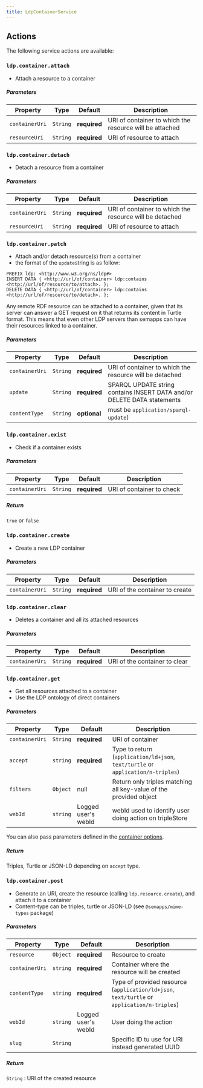 ```yaml
---
title: LdpContainerService
---
```


## Actions

The following service actions are available:


### `ldp.container.attach`
* Attach a resource to a container

##### Parameters
| Property       | Type     | Default      | Description                                             |
|----------------|----------|--------------|---------------------------------------------------------|
| `containerUri` | `String` | **required** | URI of container to which the resource will be attached |
| `resourceUri`  | `String` | **required** | URI of resource to attach                               |


### `ldp.container.detach`
* Detach a resource from a container

##### Parameters
| Property       | Type     | Default      | Description                                             |
|----------------|----------|--------------|---------------------------------------------------------|
| `containerUri` | `String` | **required** | URI of container to which the resource will be detached |
| `resourceUri`  | `String` | **required** | URI of resource to attach                               |

### `ldp.container.patch`
* Attach and/or detach resource(s) from a container
* the format of the `update`string is as follow:
```
PREFIX ldp: <http://www.w3.org/ns/ldp#>
INSERT DATA { <http://url/of/container> ldp:contains <http://url/of/resource/to/attach>. };
DELETE DATA { <http://url/of/container> ldp:contains <http://url/of/resource/to/detach>. };
```
Any remote RDF resource can be attached to a container, given that its server can answer a GET request on it that returns its content in Turtle format.
This means that even other LDP servers than semapps can have their resources linked to a container.

##### Parameters
| Property       | Type     | Default      | Description                                                             |
|----------------|----------|--------------|-------------------------------------------------------------------------|
| `containerUri` | `String` | **required** | URI of container to which the resource will be detached                 |
| `update`       | `String` | **required** | SPARQL UPDATE string contains INSERT DATA and/or DELETE DATA statements |
| `contentType`  | `String` | **optional** | must be `application/sparql-update`)                                    |

### `ldp.container.exist`
* Check if a container exists

##### Parameters
| Property       | Type     | Default      | Description               |
|----------------|----------|--------------|---------------------------|
| `containerUri` | `String` | **required** | URI of container to check |

##### Return
`true` or `false`


### `ldp.container.create`
* Create a new LDP container

##### Parameters
| Property       | Type     | Default      | Description                    |
|----------------|----------|--------------|--------------------------------|
| `containerUri` | `String` | **required** | URI of the container to create |


### `ldp.container.clear`
* Deletes a container and all its attached resources

##### Parameters
| Property       | Type     | Default      | Description                   |
|----------------|----------|--------------|-------------------------------|
| `containerUri` | `String` | **required** | URI of the container to clear |


### `ldp.container.get`
* Get all resources attached to a container
* Use the LDP ontology of direct containers

##### Parameters
| Property       | Type     | Default             | Description                                                                      |
|----------------|----------|---------------------|----------------------------------------------------------------------------------|
| `containerUri` | `String` | **required**        | URI of container                                                                 |
| `accept`       | `string` | **required**        | Type to return (`application/ld+json`, `text/turtle` or `application/n-triples`) |
| `filters`      | `Object` | null                | Return only triples matching all key-value of the provided object                |
| `webId`        | `string` | Logged user's webId | webId used to identify user doing action on tripleStore                          |

You can also pass parameters defined in the [container options](index.md#container-options).

##### Return
Triples, Turtle or JSON-LD depending on `accept` type.


### `ldp.container.post`
* Generate an URI, create the resource (calling `ldp.resource.create`), and attach it to a container
* Content-type can be triples, turtle or JSON-LD (see `@semapps/mime-types` package)

##### Parameters
| Property       | Type     | Default             | Description                                                                                 |
|----------------|----------|---------------------|---------------------------------------------------------------------------------------------|
| `resource`     | `Object` | **required**        | Resource to create                                                                          |
| `containerUri` | `string` | **required**        | Container where the resource will be created                                                |
| `contentType`  | `string` | **required**        | Type of provided resource (`application/ld+json`, `text/turtle` or `application/n-triples`) |
| `webId`        | `string` | Logged user's webId | User doing the action                                                                       |
| `slug`         | `String` |                     | Specific ID tu use for URI instead generated UUID                                           |

##### Return
`String` : URI of the created resource
